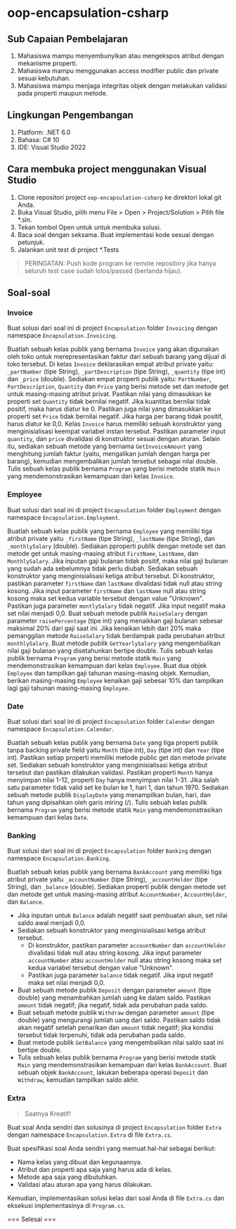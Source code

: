 # oop-encapsulation-csharp

## Sub Capaian Pembelajaran

1. Mahasiswa mampu menyembunyikan atau mengekspos atribut dengan mekanisme properti.
2. Mahasiswa mampu menggunakan access modifier public dan private sesuai kebutuhan. 
3. Mahasiswa mampu menjaga integritas objek dengan melakukan validasi pada properti maupun metode.

## Lingkungan Pengembangan

1. Platform: .NET 6.0
2. Bahasa: C# 10
3. IDE: Visual Studio 2022

## Cara membuka project menggunakan Visual Studio

1. Clone repositori project `oop-encapsulation-csharp` ke direktori lokal git Anda.
2. Buka Visual Studio, pilih menu File > Open > Project/Solution > Pilih file *.sln.
3. Tekan tombol Open untuk  untuk membuka solusi.
4. Baca soal dengan seksama. Buat implementasi kode sesuai dengan petunjuk.
6. Jalankan unit test di project *.Tests

> PERINGATAN: Push kode program ke remote repository jika hanya seluruh test case sudah lolos/passed (bertanda hijau).

## Soal-soal

### Invoice

Buat solusi dari soal ini di project `Encapsulation` folder `Invoicing` dengan namespace `Encapsulation.Invoicing`.

Buatlah sebuah kelas publik yang bernama `Invoice` yang akan digunakan oleh toko untuk merepresentasikan faktur dari sebuah barang yang dijual di toko tersebut. Di kelas `Invoice` deklarasikan empat atribut private yaitu: `_partNumber` (tipe String), `_partDescription` (tipe String), `_quantity` (tipe int) dan `_price` (double). Sediakan empat properti publik yaitu: `PartNumber`, `PartDescription`, `Quantity` dan `Price` yang berisi metode set dan metode get untuk masing-masing atribut privat. Pastikan nilai yang dimasukkan ke properti set `Quantity` tidak bernilai negatif. Jika kuantitas bernilai tidak positif, maka harus diatur ke 0. Pastikan juga nilai yang dimasukkan ke properti set `Price` tidak bernilai negatif. Jika harga per barang tidak positif, harus diatur ke 0,0. Kelas `Invoice` harus memiliki sebuah konstruktor yang menginisialisasi keempat variabel instan tersebut. Pastikan parameter input `quantity`, dan `price` divalidasi di konstruktor sesuai dengan aturan. Selain itu, sediakan sebuah metode yang bernama `GetInvoiceAmount` yang menghitung jumlah faktur (yaitu, mengalikan jumlah dengan harga per barang), kemudian mengembalikan jumlah tersebut sebagai nilai double. Tulis sebuah kelas publik bernama `Program` yang berisi metode statik `Main` yang mendemonstrasikan kemampuan dari kelas `Invoice`.

### Employee

Buat solusi dari soal ini di project `Encapsulation` folder `Employment` dengan namespace `Encapsulation.Employment`.

Buatlah sebuah kelas publik yang bernama `Employee` yang memiliki tiga atribut private yaitu `_firstName` (tipe String), `_lastName` (tipe String), dan `_monthlySalary` (double). Sediakan pproperti publik dengan metode set dan metode get untuk masing-masing atribut `FirstName`, `LastName`, dan `MonthlySalary`. Jika inputan gaji bulanan tidak positif, maka nilai gaji bulanan yang sudah ada sebelumnya tidak perlu diubah. Sediakan sebuah konstruktor yang menginisialisasi ketiga atribut tersebut. Di konstruktor, pastikan parameter `firstName` dan `lastName` divalidasi tidak null atau string kosong. Jika input parameter `firstName` dan `lastName` null atau string kosong maka set kedua variable tersebut dengan value "Unknown". Pastikan juga parameter `montlySalary` tidak negatif. Jika input negatif maka set nilai menjadi 0,0. Buat sebuah metode publik `RaiseSalary` dengan parameter `raisePercentage` (tipe int) yang menaikkan gaji bulanan sebesar maksimal 20% dari gaji saat ini. Jika kenaikan lebih dari 20% maka pemanggilan metode `RaiseSalary` tidak berdampak pada perubahan atribut `monthlySalary`. Buat metode publik `GetYearlySalary` yang mengembalikan nilai gaji bulanan yang disetahunkan bertipe double. Tulis sebuah kelas publik bernama `Program` yang berisi metode statik `Main` yang mendemonstrasikan kemampuan dari kelas `Employee`. Buat dua objek `Employee` dan tampilkan gaji tahunan masing-masing objek. Kemudian, berikan masing-masing `Employee` kenaikan gaji sebesar 10% dan tampilkan lagi gaji tahunan masing-masing `Employee`.

### Date

Buat solusi dari soal ini di project `Encapsulation` folder `Calendar` dengan namespace `Encapsulation.Calendar`.

Buatlah sebuah kelas publik yang bernama `Date` yang tiga properti publik tanpa backing private field yaitu `Month` (tipe int), `Day` (tipe int) dan `Year` (tipe int). Pastikan setiap properti memiliki metode public get dan metode private set. Sediakan sebuah konstruktor yang menginisialisasi ketiga atribut tersebut dan pastikan dilakukan validasi. Pastikan properti `Month` hanya menyimpan nilai 1-12, properti `Day` hanya menyimpan nilai 1-31. Jika salah satu parameter tidak valid set ke bulan ke 1, hari 1, dan tahun 1970. Sediakan sebuah metode publik `DisplayDate` yang menampilkan bulan, hari, dan tahun yang dipisahkan oleh garis miring (/). Tulis sebuah kelas publik bernama `Program` yang berisi metode statik `Main` yang mendemonstrasikan kemampuan dari kelas `Date`.

### Banking

Buat solusi dari soal ini di project `Encapsulation` folder `Banking` dengan namespace `Encapsulation.Banking`.

Buatlah sebuah kelas publik yang bernama `BankAccount` yang memiliki tiga atribut private yaitu `_accountNumber` (tipe String), `_accountHolder` (tipe String), dan `_balance` (double). Sediakan properti publik dengan metode set dan metode get untuk masing-masing atribut `AccountNumber`, `AccountHolder`, dan `Balance`. 

- Jika inputan untuk `Balance` adalah negatif saat pembuatan akun, set nilai saldo awal menjadi 0,0.
- Sediakan sebuah konstruktor yang menginisialisasi ketiga atribut tersebut.
  - Di konstruktor, pastikan parameter `accountNumber` dan `accountHolder` divalidasi tidak null atau string kosong. Jika input parameter `accountNumber` atau `accountHolder` null atau string kosong maka set kedua variabel tersebut dengan value "Unknown".
  - Pastikan juga parameter `balance` tidak negatif. Jika input negatif maka set nilai menjadi 0,0.
- Buat sebuah metode publik `Deposit` dengan parameter `amount` (tipe double) yang menambahkan jumlah uang ke dalam saldo. Pastikan `amount` tidak negatif; jika negatif, tidak ada perubahan pada saldo.
- Buat sebuah metode publik `Withdraw` dengan parameter `amount` (tipe double) yang mengurangi jumlah uang dari saldo. Pastikan saldo tidak akan negatif setelah penarikan dan `amount` tidak negatif; jika kondisi tersebut tidak terpenuhi, tidak ada perubahan pada saldo.
- Buat metode publik `GetBalance` yang mengembalikan nilai saldo saat ini bertipe double.
- Tulis sebuah kelas publik bernama `Program` yang berisi metode statik `Main` yang mendemonstrasikan kemampuan dari kelas `BankAccount`. Buat sebuah objek `BankAccount`, lakukan beberapa operasi `Deposit` dan `Withdraw`, kemudian tampilkan saldo akhir.

### Extra

> Saatnya Kreatif!

Buat soal Anda sendiri dan solusinya di project `Encapsulation` folder `Extra` dengan namespace `Encapsulation.Extra` di file `Extra.cs`.

Buat spesifikasi soal Anda sendiri yang memuat hal-hal sebagai berikut:

- Nama kelas yang dibuat dan kegunaannya.
- Atribut dan properti apa saja yang harus ada di kelas.
- Metode apa saja yang dibutuhkan.
- Validasi atau aturan apa yang harus dilakukan.

Kemudian, implementasikan solusi kelas dari soal Anda di file `Extra.cs` dan eksekusi implementasinya di `Program.cs`.

=== Selesai ===



